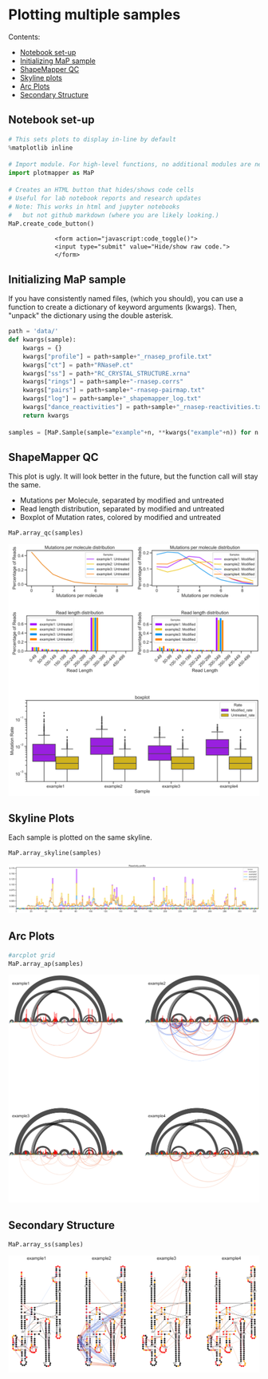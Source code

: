 
Plotting multiple samples
=========================

Contents:
- [Notebook set-up](#notebook-set-up)
- [Initializing MaP sample](#initializing-map-sample)
- [ShapeMapper QC](#shapemapper-qc)
- [Skyline plots](#skyline-plots)
- [Arc Plots](#arc-plots)
- [Secondary Structure](#secondary-structure)

Notebook set-up
---------------


```python
# This sets plots to display in-line by default
%matplotlib inline

# Import module. For high-level functions, no additional modules are needed
import plotmapper as MaP

# Creates an HTML button that hides/shows code cells
# Useful for lab notebook reports and research updates
# Note: This works in html and jupyter notebooks
#   but not github markdown (where you are likely looking.)
MaP.create_code_button()
```


<script>
                 code_show=true;
                 function code_toggle() {
                 if (code_show) {$('div.input').hide();}
                 else {$('div.input').show();}
                 code_show = !code_show
                 }
                 $( document ).ready(code_toggle);
                 </script>
                 <form action="javascript:code_toggle()">
                 <input type="submit" value="Hide/show raw code.">
                 </form>


Initializing MaP sample
-----------------------
If you have consistently named files, (which you should), you can use a function to create a dictionary of keyword arguments (kwargs). Then, "unpack" the dictionary using the double asterisk.


```python
path = 'data/'
def kwargs(sample):
    kwargs = {}
    kwargs["profile"] = path+sample+"_rnasep_profile.txt"
    kwargs["ct"] = path+"RNaseP.ct"
    kwargs["ss"] = path+"RC_CRYSTAL_STRUCTURE.xrna"
    kwargs["rings"] = path+sample+"-rnasep.corrs"
    kwargs["pairs"] = path+sample+"-rnasep-pairmap.txt"
    kwargs["log"] = path+sample+"_shapemapper_log.txt"
    kwargs["dance_reactivities"] = path+sample+"_rnasep-reactivities.txt"
    return kwargs

samples = [MaP.Sample(sample="example"+n, **kwargs("example"+n)) for n in "1234"]
```

ShapeMapper QC
--------------

This plot is ugly. It will look better in the future, but the function call will stay the same.
- Mutations per Molecule, separated by modified and untreated
- Read length distribution, separated by modified and untreated
- Boxplot of Mutation rates, colored by modified and untreated


```python
MaP.array_qc(samples)
```


![svg](plotmapper-multiple-examples_files/plotmapper-multiple-examples_6_0.svg)


Skyline Plots
-------------
Each sample is plotted on the same skyline.


```python
MaP.array_skyline(samples)
```


![svg](plotmapper-multiple-examples_files/plotmapper-multiple-examples_8_0.svg)


Arc Plots
---------


```python
#arcplot grid
MaP.array_ap(samples)

```


![svg](plotmapper-multiple-examples_files/plotmapper-multiple-examples_10_0.svg)


Secondary Structure
-------------------


```python
MaP.array_ss(samples)
```


![svg](plotmapper-multiple-examples_files/plotmapper-multiple-examples_12_0.svg)

